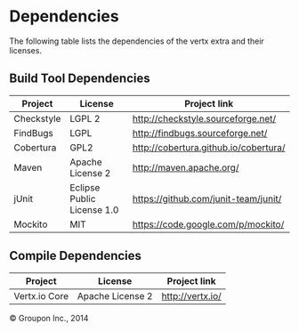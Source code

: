 Dependencies
========

The following table lists the dependencies of the vertx extra and their licenses.

Build Tool Dependencies
------------------

Project              | License                    | Project link
---------------------|----------------------------|-------------
Checkstyle           | LGPL 2                     | http://checkstyle.sourceforge.net/
FindBugs             | LGPL                       | http://findbugs.sourceforge.net/
Cobertura            | GPL2                       | http://cobertura.github.io/cobertura/
Maven                | Apache License 2           | http://maven.apache.org/
jUnit                | Eclipse Public License 1.0 | https://github.com/junit-team/junit/
Mockito              | MIT                        | https://code.google.com/p/mockito/

Compile Dependencies
--------------------

Project                    | License                    | Project link
---------------------------|----------------------------|-------------
Vertx.io Core              | Apache License 2           | http://vertx.io/

&copy; Groupon Inc., 2014
